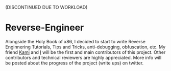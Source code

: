 (DISCONTINUED DUE TO WORKLOAD)
# Reverse-Engineer
Alongside the Holy Book of x86, I decided to start to write Reverse Enginnering Tutorials, Tips and Tricks, anti-debugging,   obfuscation, etc. My friend [Kami](https://twitter.com/_k4m1_) and [I](https://twitter.com/arash_tc) will be the first and main     contributors of this project. Other contributors and technical reviewers are highly appreciated. More info will be posted about the   progress of the project (write ups) on twitter.
